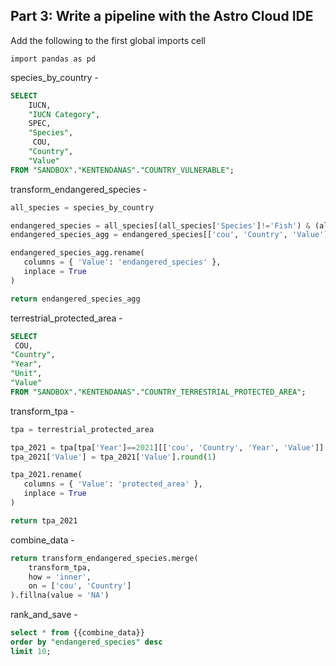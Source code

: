 ## Part 3: Write a pipeline with the Astro Cloud IDE


Add the following to the first global imports cell

`import pandas as pd`

species_by_country - 
```sql
SELECT 
    IUCN,
    "IUCN Category",
    SPEC,
    "Species",
     COU,
    "Country",
    "Value"
FROM "SANDBOX"."KENTENDANAS"."COUNTRY_VULNERABLE";
```

transform_endangered_species - 
```python
all_species = species_by_country

endangered_species = all_species[(all_species['Species']!='Fish') & (all_species['IUCN Category'] == 'Number of critically endangered species')]
endangered_species_agg = endangered_species[['cou', 'Country', 'Value']].groupby(['cou', 'Country']).sum().reset_index()

endangered_species_agg.rename(
   columns = { 'Value': 'endangered_species' },
   inplace = True  
)

return endangered_species_agg
```

terrestrial_protected_area - 
```sql
SELECT
 COU,
"Country",
"Year",
"Unit",
"Value"
FROM "SANDBOX"."KENTENDANAS"."COUNTRY_TERRESTRIAL_PROTECTED_AREA";
```

transform_tpa -
```python
tpa = terrestrial_protected_area

tpa_2021 = tpa[tpa['Year']==2021][['cou', 'Country', 'Year', 'Value']]
tpa_2021['Value'] = tpa_2021['Value'].round(1)

tpa_2021.rename(
   columns = { 'Value': 'protected_area' },
   inplace = True  
)

return tpa_2021
```

combine_data - 
```python
return transform_endangered_species.merge(
    transform_tpa,
    how = 'inner',
    on = ['cou', 'Country']
).fillna(value = 'NA')
```

rank_and_save - 
```sql
select * from {{combine_data}}
order by "endangered_species" desc
limit 10;
```